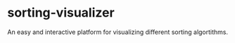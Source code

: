 # sorting-visualizer
An easy and interactive platform for visualizing different sorting algortithms. 
